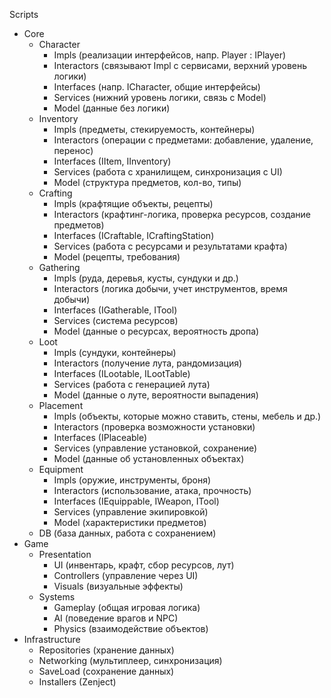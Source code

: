 Scripts
- Core
    - Character
        - Impls (реализации интерфейсов, напр. Player : IPlayer)
        - Interactors (связывают Impl с сервисами, верхний уровень логики)
        - Interfaces (напр. ICharacter, общие интерфейсы)
        - Services (нижний уровень логики, связь с Model)
        - Model (данные без логики)
    - Inventory
        - Impls (предметы, стекируемость, контейнеры)
        - Interactors (операции с предметами: добавление, удаление, перенос)
        - Interfaces (IItem, IInventory)
        - Services (работа с хранилищем, синхронизация с UI)
        - Model (структура предметов, кол-во, типы)
    - Crafting
        - Impls (крафтящие объекты, рецепты)
        - Interactors (крафтинг-логика, проверка ресурсов, создание предметов)
        - Interfaces (ICraftable, ICraftingStation)
        - Services (работа с ресурсами и результатами крафта)
        - Model (рецепты, требования)
    - Gathering
        - Impls (руда, деревья, кусты, сундуки и др.)
        - Interactors (логика добычи, учет инструментов, время добычи)
        - Interfaces (IGatherable, ITool)
        - Services (система ресурсов)
        - Model (данные о ресурсах, вероятность дропа)
    - Loot
        - Impls (сундуки, контейнеры)
        - Interactors (получение лута, рандомизация)
        - Interfaces (ILootable, ILootTable)
        - Services (работа с генерацией лута)
        - Model (данные о луте, вероятности выпадения)
    - Placement
        - Impls (объекты, которые можно ставить, стены, мебель и др.)
        - Interactors (проверка возможности установки)
        - Interfaces (IPlaceable)
        - Services (управление установкой, сохранение)
        - Model (данные об установленных объектах)
    - Equipment
        - Impls (оружие, инструменты, броня)
        - Interactors (использование, атака, прочность)
        - Interfaces (IEquippable, IWeapon, ITool)
        - Services (управление экипировкой)
        - Model (характеристики предметов)
    - DB (база данных, работа с сохранением)
- Game
    - Presentation
        - UI (инвентарь, крафт, сбор ресурсов, лут)
        - Controllers (управление через UI)
        - Visuals (визуальные эффекты)
    - Systems
        - Gameplay (общая игровая логика)
        - AI (поведение врагов и NPC)
        - Physics (взаимодействие объектов)
- Infrastructure
    - Repositories (хранение данных)
    - Networking (мультиплеер, синхронизация)
    - SaveLoad (сохранение данных)
    - Installers (Zenject)  
